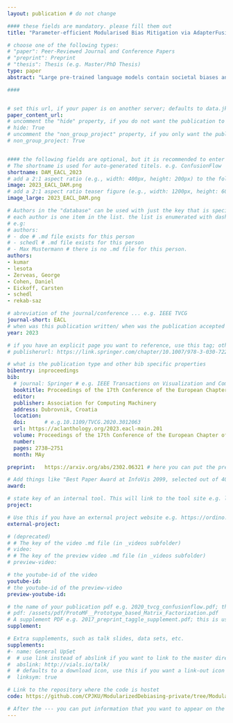 ```yaml
---
layout: publication # do not change

#### these fields are mandatory. please fill them out
title: "Parameter-efficient Modularised Bias Mitigation via AdapterFusion" # title of your publication 

# choose one of the following types:
# "paper": Peer-Reviewed Journal and Conference Papers
# "preprint": Preprint
# "thesis": Thesis (e.g. Master/PhD Thesis)
type: paper
abstract: "Large pre-trained language models contain societal biases and carry along these biases to downstream tasks. Current in-processing bias mitigation approaches (like adversarial training) impose debiasing by updating a model’s parameters, effectively transferring the model to a new, irreversible debiased state. In this work, we propose a novel approach to develop stand-alone debiasing functionalities separate from the model, which can be integrated into the model on-demand, while keeping the core model untouched. Drawing from the concept of AdapterFusion in multi-task learning, we introduce DAM (Debiasing with Adapter Modules) – a debiasing approach to first encapsulate arbitrary bias mitigation functionalities into separate adapters, and then add them to the model on-demand in order to deliver fairness qualities. We conduct a large set of experiments on three classification tasks with gender, race, and age as protected attributes. Our results show that DAM improves or maintains the effectiveness of bias mitigation, avoids catastrophic forgetting in a multi-attribute scenario, and maintains on-par task performance, while granting parameter-efficiency and easy switching between the original and debiased models." # insert the abstract of your publication between the quotes; you can use html e.g. to make links (<a></a>) or generate bold (<b></b>) etc. text 

####


# set this url, if your paper is on another server; defaults to data.jku-vds-lab.at
paper_content_url:
# uncomment the "hide" property, if you do not want the publication to be displayed on the website (usually you don't need this)
# hide: True
# uncomment the "non_group_project" property, if you only want the publication to be displayed on your personal page (i.e. publications where you contributed, but does not have anything to do with the Vis Group e.g. Master Thesis,...)
# non_group_project: True


#### the following fields are optional, but it is recommended to enter as much information as possible
# The shortname is used for auto-generated titels. e.g. ConfusionFlow
shortname: DAM_EACL_2023
# add a 2:1 aspect ratio (e.g., width: 400px, height: 200px) to the folder /assets/images/papers/ e.g. 2020_tvcg_confusionflow.png
image: 2023_EACL_DAM.png
# add a 2:1 aspect ratio teaser figure (e.g., width: 1200px, height: 600px) to the folder /assets/images/papers/ e.g. 2020_tvcg_confusionflow_teaser.png
image_large: 2023_EACL_DAM.png

# Authors in the "database" can be used with just the key that is specified in the corresponding .md file (usually it is the lastname in lower case e.g. doe). Authors that do not have an individual page here should be stated with their full name (e.g. John Doe)
# each author is one item in the list. the list is enumerated with dashes ("-")
# e.g:
# authors:
# - doe # .md file exists for this person
# - schedl # .md file exists for this person
# - Max Mustermann # there is no .md file for this person.
authors:
- kumar
- lesota
- Zerveas, George 
- Cohen, Daniel
- Eickoff, Carsten
- schedl
- rekab-saz

# abreviation of the journal/conference ... e.g. IEEE TVCG
journal-short: EACL
# when was this publication written/ when was the publication accepted (e.g. 2020)
year: 2023

# if you have an explicit page you want to reference, use this tag; otherwise it will be generated from your doi
# publisherurl: https://link.springer.com/chapter/10.1007/978-3-030-72240-1_60 # add link to publisher page of your publication

# what is the publication type and other bib specific properties
bibentry: inproceedings
bib:
  # journal: Springer # e.g. IEEE Transactions on Visualization and Computer Graphics (to appear)
  booktitle: Proceedings of the 17th Conference of the European Chapter of the Association for Computational Linguistics
  editor: 
  publisher: Association for Computing Machinery
  address: Dubrovnik, Croatia
  location:
  doi:		# e.g.10.1109/TVCG.2020.3012063
  url: https://aclanthology.org/2023.eacl-main.201
  volume: Proceedings of the 17th Conference of the European Chapter of the Association for Computational Linguistics
  number: 
  pages: 2738–2751
  month: MAy

preprint:	https://arxiv.org/abs/2302.06321 # here you can put the preprint link (arxiv.org, osf.io,...) e.g. https://arxiv.org/abs/1910.00969

# Add things like "Best Paper Award at InfoVis 2099, selected out of 4000 submissions"
award:

# state key of an internal tool. This will link to the tool site e.g. lineup (usually not needed)
project: 

# Use this if you have an external project website e.g. https://ordino.caleydoapp.org/
external-project: 

# (deprecated)
# # The key of the video .md file (in _videos subfolder)
# video: 
# # The key of the preview video .md file (in _videos subfolder)
# preview-video:

# the youtube-id of the video
youtube-id:
# the youtube-id of the preview-video
preview-youtube-id: 

# the name of your publication pdf e.g. 2020_tvcg_confusionflow.pdf; this is usually uploaded to the caleydo aws server
# pdf: /assets/pdf/ProtoMF__Prototype_based_Matrix_Factorization.pdf
# A supplement PDF e.g. 2017_preprint_taggle_supplement.pdf; this is usually uploaded to the caleydo aws server
supplement: 

# Extra supplements, such as talk slides, data sets, etc.
supplements:
#- name: General UpSet
#  # use link instead of abslink if you want to link to the master directory
#  abslink: http://vials.io/talk/
#  # defaults to a download icon, use this if you want a link-out icon
#  linksym: true

# Link to the repository where the code is hostet
code: https://github.com/CPJKU/ModularizedDebiasing-private/tree/ModularizedDebiasing-public

# After the --- you can put information that you want to appear on the website using markdown formatting or HTML. A good example are acknowledgements, extra references, an erratum, etc.
---
```

